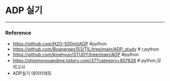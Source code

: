 # ADP 실기
***



### Reference
- https://github.com/H2O-500ml/ADP #python
- https://github.com/Boanerges153/TIL/tree/main/ADP_study # r,python
- https://github.com/kisehyun/STUDY/tree/main/ADP #python
- https://shiningyouandme.tistory.com/37?category=807628 # python,모의고사
- ADP실기 데이터에듀

